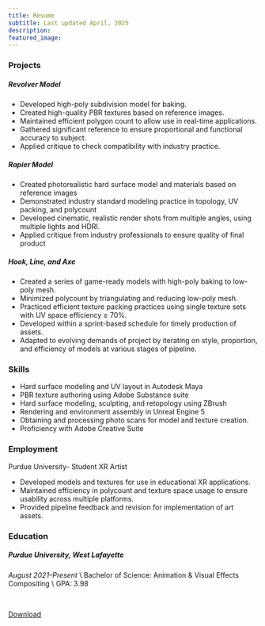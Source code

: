 ```yaml
---
title: Resume
subtitle: Last updated April, 2025
description:
featured_image: 
---
```



### Projects

##### Revolver Model

* Developed high-poly subdivision model for baking.
* Created high-quality PBR textures based on reference images.
* Maintained efficient polygon count to allow use in real-time applications.
* Gathered significant reference to ensure proportional and functional accuracy to subject.
* Applied critique to check compatibility with industry practice. 


##### Rapier Model

* Created photorealistic hard surface model and materials based on reference images
* Demonstrated industry standard modeling practice in topology, UV packing, and polycount
* Developed cinematic, realistic render shots from multiple angles, using multiple lights and HDRI.
* Applied critique from industry professionals to ensure quality of final product


##### Hook, Line, and Axe

* Created a series of game-ready models with high-poly baking to low-poly mesh.
* Minimized polycount by triangulating and reducing low-poly mesh.
* Practiced efficient texture packing practices using single texture sets with UV space efficiency ≥ 70%.
* Developed within a sprint-based schedule for timely production of assets.
* Adapted to evolving demands of project by iterating on style, proportion, and efficiency of models at various stages of pipeline.



### Skills

* Hard surface modeling and UV layout in Autodesk Maya
* PBR texture authoring using Adobe Substance suite
* Hard surface modeling, sculpting, and retopology using ZBrush
* Rendering and environment assembly in Unreal Engine 5
* Obtaining and processing photo scans for model and texture creation.
* Proficiency with Adobe Creative Suite 


### Employment

Purdue University- Student XR Artist
* Developed models and textures for use in educational XR applications.
* Maintained efficiency in polycount and texture space usage to ensure usability across multiple platforms.
* Provided pipeline feedback and revision for implementation of art assets.

### Education


##### Purdue University, West Lafayette

*August 2021–Present* \\
Bachelor of Science: Animation & Visual Effects Compositing \\
GPA: 3.98 

&nbsp;


<a href="https://example.com/" class="button button--large">Download</a>

